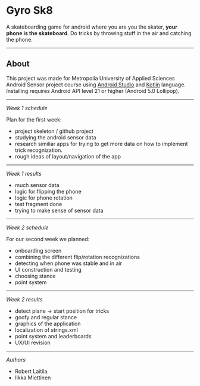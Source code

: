 # Gyro Sk8
A skateboarding game for android where you are you the skater, **your phone is the skateboard**. Do tricks by throwing stuff in the air and catching the phone.

---

## About
This project was made for Metropolia University of Applied Sciences Android Sensor project course using [Android Studio](https://developer.android.com/studio/ "Android Studio") and [Kotlin](https://kotlinlang.org/ "Kotlin") language. Installing requires Android API level 21 or higher (Android 5.0 Lollipop).

--- 
*Week 1 schedule*  

Plan for the first week:  
* project skeleton / github project 
* studying the android sensor data
* research similiar apps for trying to get more data on how to implement trick recognization.
* rough ideas of layout/navigation of the app

---

*Week 1 results*  

* much sensor data
* logic for flipping the phone
* logic for phone rotation
* test fragment done
* trying to make sense of sensor data

---  

*Week 2 schedule*  

For our second week we planned:  
* onboarding screen
* combining the different flip/rotation recognizations
* detecting when phone was stable and in air
* UI construction and testing
* choosing stance
* point system

---  

*Week 2 results*  

* detect plane -> start position for tricks
* goofy and regular stance
* graphics of the application
* localization of strings.xml
* point system and leaderboards
* UX/UI revision

---

*Authors*
* Robert Laitila
* Ilkka Miettinen
